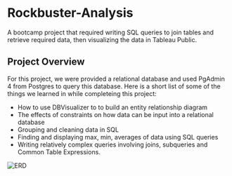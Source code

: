 # Rockbuster-Analysis
A bootcamp project that required writing SQL queries to join tables and retrieve required data, then visualizing the data in Tableau Public.
## Project Overview
For this project, we were provided a relational database and used PgAdmin 4 from Postgres to query this database. Here is a short list of some of the things we learned in while completeing this project:
- How to use DBVisualizer to to build an entity relationship diagram
- The effects of constraints on how data can be input into a relational database
- Grouping and cleaning data in SQL
- Finding and displaying max, min, averages of data using SQL queries
- Writing relatively complex queries involving joins, subqueries and Common Table Expressions.


![ERD](https://user-images.githubusercontent.com/72717410/178783481-84c635ae-bf77-4124-a536-326c3c2b5b68.jpg)

